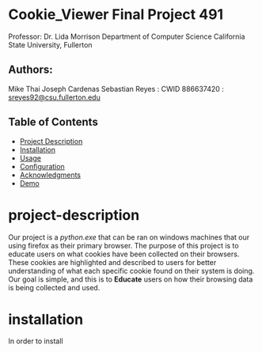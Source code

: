 # Cookie_Viewer Final Project 491
Professor: Dr. Lida Morrison
Department of Computer Science 
California State University, Fullerton

## Authors: 
Mike Thai
Joseph Cardenas
Sebastian Reyes : CWID 886637420 : sreyes92@csu.fullerton.edu

## Table of Contents

- [Project Description](#project-description)
- [Installation](#installation)
- [Usage](#usage)
- [Configuration](#configuration)
- [Acknowledgments](#acknowledgments)
- [Demo](#demo)

# project-description
Our project is a _python.exe_ that can be ran on windows machines that our using firefox as their primary browser. The purpose of this project is to educate users on what cookies have been collected on their browsers. These cookies are highlighted and described to users for better understanding of what each specific cookie found on their system is doing. Our goal is simple, and this is to **Educate** users on how their browsing data is being collected and used. 

# installation
In order to install